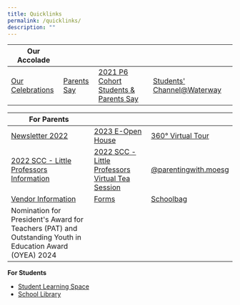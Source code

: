 ```yaml
---
title: Quicklinks
permalink: /quicklinks/
description: ""
---
```

| **Our Accolade**    |  |  | |
| -------- | -------- | -------- | --- |
| [Our Celebrations](https://staging.d1vupma46t7042.amplifyapp.com/learning-experiences/celebrations/) | [Parents Say](https://waterwaypri.wixsite.com/wwps-openhouse/parents-say-1)     | [2021 P6 Cohort Students & Parents Say](https://waterwaypri.wixsite.com/wwps-openhouse/2021-p6-cohort-students-parents-say)      | [Students' Channel@Waterway](https://staging.d1vupma46t7042.amplifyapp.com/learning-experiences/our-students-our-pride-students-channel/)   |

| **For Parents**  |  |  |
| -------- | -------- | -------- |
| [Newsletter 2022](https://for.edu.sg/waterwayprinewsletter2022)| [2023 E-Open House](https://waterwaypri.wixsite.com/wwps-openhouse)     | [360° Virtual Tour](https://app.lapentor.com/sphere/waterway-primary-school)      |
| [2022 SCC - Little Professors Information](/files/Information%20%20Sheet%20SCC%20Waterway%20School%202022%2030%20Nov%202021.pdf)|  [2022 SCC - Little Professors Virtual Tea Session](/files/Little%20Professors%20SCC%20Waterway%2030%20Nov%202021.pdf)     | [@parentingwith.moesg](https://instagram.com/parentingwith.moesg) |
| [Vendor Information](https://staging.d1vupma46t7042.amplifyapp.com/parents/vendor-information/)|  [Forms](https://staging.d1vupma46t7042.amplifyapp.com/parents/forms/)     | [Schoolbag](https://www.schoolbag.edu.sg/) |
|Nomination for President's Award for Teachers (PAT) and Outstanding Youth in Education Award (OYEA) 2024||
       
**For Students**

*   [Student Learning Space  
    ](https://vle.learning.moe.edu.sg/login)
*   [School Library](https://schoolibrary.moe.edu.sg/waterwaypri/cgi-bin/spydus.exe/MSGTRN/WPAC/HOME)